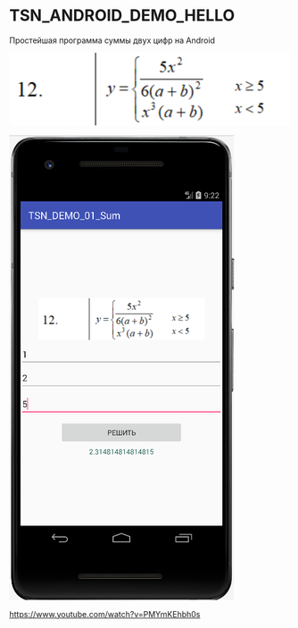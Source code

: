 # TSN_ANDROID_DEMO_HELLO
Простейшая программа суммы двух цифр на Android

![12 - Task](screenshot1.png)

![Screenshot](screenshot.png)

https://www.youtube.com/watch?v=PMYmKEhbh0s
